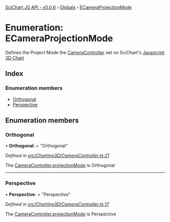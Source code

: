 [SciChart JS API - v0.0.6](../README.md) › [Globals](../globals.md) › [ECameraProjectionMode](ecameraprojectionmode.md)

# Enumeration: ECameraProjectionMode

Defines the Project Mode the [CameraController](../classes/cameracontroller.md) set on SciChart's
[Javascript 3D Chart](https://www.scichart.com/javascript-chart-features)

## Index

### Enumeration members

* [Orthogonal](ecameraprojectionmode.md#orthogonal)
* [Perspective](ecameraprojectionmode.md#perspective)

## Enumeration members

###  Orthogonal

• **Orthogonal**: = "Orthogonal"

*Defined in [src/Charting3D/CameraController.ts:21](https://github.com/ABTSoftware/SciChart.Dev/blob/f6fba97af2/Web/src/SciChart/src/Charting3D/CameraController.ts#L21)*

The [CameraController.projectionMode](../classes/cameracontroller.md#projectionmode) is Orthogonal

___

###  Perspective

• **Perspective**: = "Perspective"

*Defined in [src/Charting3D/CameraController.ts:17](https://github.com/ABTSoftware/SciChart.Dev/blob/f6fba97af2/Web/src/SciChart/src/Charting3D/CameraController.ts#L17)*

The [CameraController.projectionMode](../classes/cameracontroller.md#projectionmode) is Perspective
